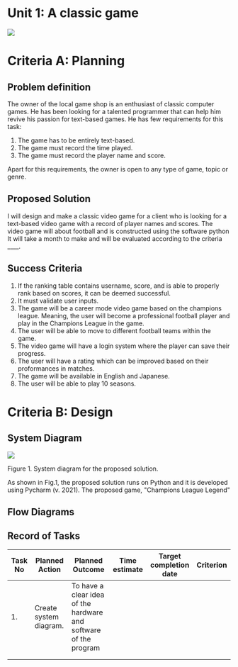 # Unit 1: A classic game 
![](game.gif)

# Criteria A: Planning

## Problem definition

The owner of the local game shop is an enthusiast of classic computer games. He has been looking for a talented programmer that can help him revive his passion for text-based games. He has few requirements for this task:

1. The game has to be entirely text-based.
2. The game must record the time played.
3. The game must record the player name and score.

Apart for this requirements, the owner is open to any type of game, topic or genre. 


## Proposed Solution

I will design and make a classic video game for a client who is looking for a text-based video game with a record of player names and scores. The video game will about football and is constructed using the software python It will take a month to make and will be evaluated according to the criteria ____.

## Success Criteria

1. If the ranking table contains username, score, and is able to properly rank based on scores, it can be deemed successful.
2. It must validate user inputs.
4. The game will be a career mode video game based on the champions league. Meaning, the user will become a professional football player and play in the Champions League in the game. 
5. The user will be able to move to different football teams within the game.
6. The video game will have a login system where the player can save their progress.
7. The user will have a rating which can be improved based on their proformances in matches.
8. The game will be available in English and Japanese.
9. The user will be able to play 10 seasons.

# Criteria B: Design

## System Diagram

![](compscisystem.jpeg)

Figure 1. System diagram for the proposed solution.

As shown in Fig.1, the proposed solution runs on Python and it is developed using Pycharm (v. 2021). The proposed game, "Champions League Legend"

## Flow Diagrams

## Record of Tasks
| Task No | Planned Action         | Planned Outcome        | Time estimate | Target completion date | Criterion |
|---------|------------------------|-----------------|---------------|------------------------|-----------|
|1.       |Create system diagram.  |To have a clear idea of the hardware and software of the program                |               |                        |           |
|         |                        |                 |               |                        |           |
|         |                        |                 |               |                        |           |

